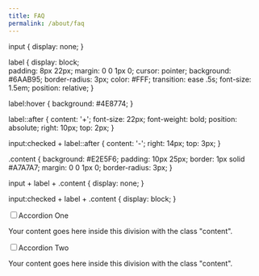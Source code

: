 ```yaml
---
title: FAQ
permalink: /about/faq
---
```

input {
    display: none;
}

label {
    display: block;    
    padding: 8px 22px;
    margin: 0 0 1px 0;
    cursor: pointer;
    background: #6AAB95;
    border-radius: 3px;
    color: #FFF;
    transition: ease .5s;
    font-size: 1.5em;
    position: relative;
}

label:hover {
    background: #4E8774;
}

label::after {
    content: '+';
    font-size: 22px;
    font-weight: bold;
    position: absolute;
    right: 10px;
    top: 2px;
}

input:checked + label::after {
    content: '-';
    right: 14px;
    top: 3px;
}

.content {
    background: #E2E5F6;
    padding: 10px 25px;
    border: 1px solid #A7A7A7;
    margin: 0 0 1px 0;
    border-radius: 3px;
}

input + label + .content {
    display: none;
}

input:checked + label + .content {
    display: block;
}

</style>

<input type="checkbox" id="title1" /><label for="title1">Accordion One</label>
<div class="accordion-content">
<p>Your content goes here inside this division with the class "content".</p>
</div>

<input type="checkbox" id="title2" /><label for="title2">Accordion Two</label>
<div class="accordion-content">
<p>Your content goes here inside this division with the class "content".</p>
</div>

